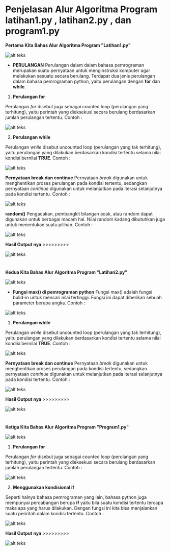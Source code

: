 # Penjelasan Alur Algoritma Program **latihan1.py** , **latihan2.py** , dan **program1.py**

**Pertama Kita Bahas Alur Algoritma Program "Latihan1.py"**

![alt teks](1.png "Contoh gambar 1.0")

- **PERULANGAN**
Perulangan dalam dalam bahasa pemrograman merupakan suatu pernyataan untuk menginstruksi komputer agar melakukan sesuatu secara berulang. Terdapat dua jenis perulangan dalam bahasa pemrograman python, yaitu perulangan dengan **for** dan **while**.

1. **Perulangan for**

Perulangan *for* disebut juga sebagai counted loop (perulangan yang terhitung), yaitu perintah yang dieksekusi secara berulang berdasarkan jumlah perulangan tertentu.
Contoh :

![alt teks](2.png "Contoh gambar 2.0")

2. **Perulangan while**

Perulangan *while* disebut uncounted loop (perulangan yang tak terhitung), yaitu perulangan yang dilakukan berdasarkan kondisi tertentu selama nilai kondisi bernilai **TRUE**.
Contoh :

![alt teks](3.png "Contoh gambar 3.0")

**Pernyataan break dan continue**
Pernyataan *break* digunakan untuk menghentikan proses perulangan pada kondisi tertentu, sedangkan pernyataan *continue* digunakan untuk melanjutkan pada iterasi selanjutnya pada kondisi tertentu.
Contoh :

![alt teks](3.png "Contoh gambar 4.0")

**random()**
Pengacakan, pembangkit bilangan acak, atau random dapat digunakan untuk berbagai macam hal. Nilai random kadang dibutuhkan juga untuk menentukan suatu pilihan.
Contoh :

![alt teks](4.png "Contoh gambar 5.0")

**Hasil Output nya** >>>>>>>>>

![alt teks](12.png "Contoh gambar 13.0")

# 

**Kedua Kita Bahas Alur Algoritma Program "Latihan2.py"**

![alt teks](5.png "Contoh gambar 6.0")

- **Fungsi max() di pemrograman python**
Fungsi max() adalah fungsi bulid-in untuk mencari nilai tertinggi. Fungsi ini dapat diberikan sebuah parameter berupa angka.
Contoh :

![alt teks](6.png "Contoh gambar 7.0")

1. **Perulangan while**

Perulangan *while* disebut uncounted loop (perulangan yang tak terhitung), yaitu perulangan yang dilakukan berdasarkan kondisi tertentu selama nilai kondisi bernilai **TRUE**.
Contoh :

![alt teks](7.png "Contoh gambar 8.0")

**Pernyataan break dan continue**
Pernyataan *break* digunakan untuk menghentikan proses perulangan pada kondisi tertentu, sedangkan pernyataan *continue* digunakan untuk melanjutkan pada iterasi selanjutnya pada kondisi tertentu.
Contoh :

![alt teks](8.png "Contoh gambar 9.0")

**Hasil Output nya** >>>>>>>>>

![alt teks](13.png "Contoh gambar 14.0")

# 

**Ketiga Kita Bahas Alur Algoritma Program "Program1.py"**

![alt teks](9.png "Contoh gambar 10.0")

1. **Perulangan for**

Perulangan *for* disebut juga sebagai counted loop (perulangan yang terhitung), yaitu perintah yang dieksekusi secara berulang berdasarkan jumlah perulangan tertentu.
Contoh :

![alt teks](10.png "Contoh gambar 11.0")

2. **Menggunakan kondisional if**

Seperti halnya bahasa pemrograman yang lain, bahasa python juga mempunyai percabangan berupa **if** yaitu bila suatu kondisi tertentu tercapa maka apa yang harus dilakukan. Dengan fungsi ini kita bisa menjalankan suatu perintah dalam kondisi tertentu.
Contoh :

![alt teks](11.png "Contoh gambar 12.0")

**Hasil Output nya** >>>>>>>>>

![alt teks](14.png "Contoh gambar 15.0")